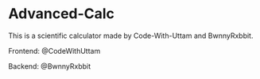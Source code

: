 # Advanced-Calc
This is a scientific calculator made by Code-With-Uttam and BwnnyRxbbit.

Frontend: @CodeWithUttam

Backend: @BwnnyRxbbit
